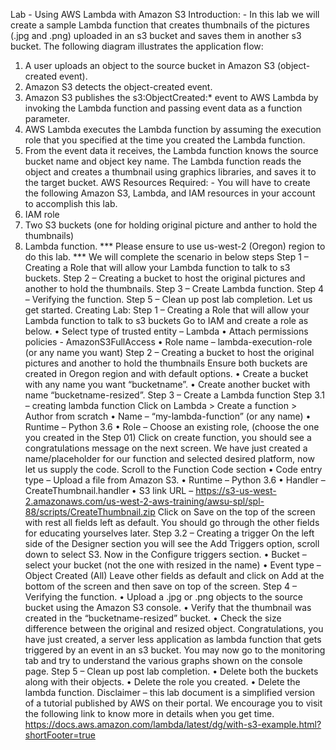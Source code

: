 Lab - Using AWS Lambda with Amazon S3
Introduction: - In this lab we will create a sample Lambda function that creates thumbnails of
the pictures (.jpg and .png) uploaded in an s3 bucket and saves them in another s3 bucket.
The following diagram illustrates the application flow:
1. A user uploads an object to the source bucket in Amazon S3 (object-created event).
2. Amazon S3 detects the object-created event.
3. Amazon S3 publishes the s3:ObjectCreated:* event to AWS Lambda by invoking the
Lambda function and passing event data as a function parameter.
4. AWS Lambda executes the Lambda function by assuming the execution role that you
specified at the time you created the Lambda function.
5. From the event data it receives, the Lambda function knows the source bucket name
and object key name. The Lambda function reads the object and creates a thumbnail
using graphics libraries, and saves it to the target bucket.
AWS Resources Required: - You will have to create the following Amazon S3, Lambda, and IAM
resources in your account to accomplish this lab.
1. IAM role
2. Two S3 buckets (one for holding original picture and anther to hold the thumbnails)
3. Lambda function.
*** Please ensure to use us-west-2 (Oregon) region to do this lab. ***
We will complete the scenario in below steps
Step 1 – Creating a Role that will allow your Lambda function to talk to s3 buckets.
Step 2 – Creating a bucket to host the original pictures and another to hold the thumbnails.
Step 3 – Create Lambda function.
Step 4 – Verifying the function.
Step 5 – Clean up post lab completion.
Let us get started.
Creating Lab:
Step 1 – Creating a Role that will allow your Lambda function to talk to s3 buckets
Go to IAM and create a role as below.
• Select type of trusted entity – Lambda
• Attach permissions policies - AmazonS3FullAccess
• Role name – lambda-execution-role (or any name you want)
Step 2 – Creating a bucket to host the original pictures and another to hold the thumbnails
Ensure both buckets are created in Oregon region and with default options.
• Create a bucket with any name you want “bucketname”.
• Create another bucket with name “bucketname-resized”.
Step 3 – Create a Lambda function
Step 3.1 – creating lambda function
Click on Lambda > Create a function > Author from scratch
• Name – “my-lambda-function” (or any name)
• Runtime – Python 3.6
• Role – Choose an existing role, (choose the one you created in the Step 01)
Click on create function, you should see a congratulations message on the next screen.
We have just created a name/placeholder for our function and selected desired
platform, now let us supply the code.
Scroll to the Function Code section
• Code entry type – Upload a file from Amazon S3.
• Runtime – Python 3.6
• Handler – CreateThumbnail.handler
• S3 link URL – https://s3-us-west-2.amazonaws.com/us-west-2-aws-training/awsu-spl/spl-88/scripts/CreateThumbnail.zip
Click on Save on the top of the screen with rest all fields left as default. You should go
through the other fields for educating yourselves later.
Step 3.2 – Creating a trigger
On the left side of the Designer section you will see the Add Triggers option, scroll down
to select S3.
Now in the Configure triggers section.
• Bucket – select your bucket (not the one with resized in the name)
• Event type – Object Created (All)
Leave other fields as default and click on Add at the bottom of the screen and then save
on top of the screen.
Step 4 – Verifying the function.
• Upload a .jpg or .png objects to the source bucket using the Amazon S3 console.
• Verify that the thumbnail was created in the “bucketname-resized” bucket.
• Check the size difference between the original and resized object.
Congratulations, you have just created, a server less application as lambda function that gets
triggered by an event in an s3 bucket.
You may now go to the monitoring tab and try to understand the various graphs shown on the
console page.
Step 5 – Clean up post lab completion.
• Delete both the buckets along with their objects.
• Delete the role you created.
• Delete the lambda function.
Disclaimer – this lab document is a simplified version of a tutorial published by AWS on their
portal. We encourage you to visit the following link to know more in details when you get time.
https://docs.aws.amazon.com/lambda/latest/dg/with-s3-example.html?shortFooter=true
